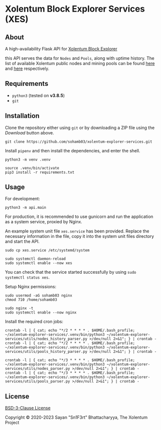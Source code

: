 # Xolentum Block Explorer Services (XES)

## About

A high-availability Flask API for [Xolentum Block Explorer](https://explorer.xolentum.org)

this API serves the data for `Nodes` and `Pools`, along with uptime history. The list of available Xolentum public nodes and mining pools can be found [here](https://github.com/xolentum/public-nodes-json) and [here](https://github.com/xolentum/mining-pools-json) respectively.

## Requirements

* `python3` (tested on **v3.8.5**)
* `git`

## Installation

Clone the repository either using `git` or by downloading a ZIP file using the *Download* button above. 

```
git clone https://github.com/sohamb03/xolentum-explorer-services.git
```

Install `pipenv` and then install the dependencies, and enter the shell. 

```
python3 -m venv .venv

source .venv/bin/activate
pip3 install -r requirements.txt
```

## Usage

For development:

```
python3 -m api.main 
```

For production, it is recommended to use gunicorn and run the application as a system service, proxied by Nginx.

An example system unit file `xes.service` has been provided. Replace the necessary information in the file, copy it into the system unit files directory and start the API. 

```
sudo cp xes.service /etc/systemd/system

sudo systemctl daemon-reload
sudo systemctl enable --now xes
``` 

You can check that the service started successfully by using `sudo systemctl status xes`.

Setup Nginx permissions:

```
sudo usermod -aG sohamb03 nginx
chmod 710 /home/sohamb03

sudo nginx -t
sudo systemctl enable --now nginx
```

Install the required cron jobs:

```
crontab -l | { cat; echo "*/2 * * * * . $HOME/.bash_profile; ~/xolentum-explorer-services/.venv/bin/python3 ~/xolentum-explorer-services/utils/nodes_history_parser.py >/dev/null 2>&1"; } | crontab -
crontab -l | { cat; echo "*/2 * * * * . $HOME/.bash_profile; ~/xolentum-explorer-services/.venv/bin/python3 ~/xolentum-explorer-services/utils/pools_history_parser.py >/dev/null 2>&1"; } | crontab -

crontab -l | { cat; echo "*/3 * * * * . $HOME/.bash_profile; ~/xolentum-explorer-services/.venv/bin/python3 ~/xolentum-explorer-services/utils/nodes_parser.py >/dev/null 2>&1"; } | crontab -
crontab -l | { cat; echo "*/3 * * * * . $HOME/.bash_profile; ~/xolentum-explorer-services/.venv/bin/python3 ~/xolentum-explorer-services/utils/pools_parser.py >/dev/null 2>&1"; } | crontab -
```

## License 

[BSD-3-Clause License](LICENSE)

Copyright &copy; 2020-2023 Sayan "Sn1F3rt" Bhattacharyya, The Xolentum Project
